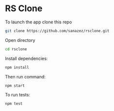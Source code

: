 # RS Clone

To launch the app clone this repo

```sh
git clone https://github.com/sanazez/rsclone.git
```

Open directory
```sh
cd rsclone
```

Install dependencies:
```sh
npm install
```

Then run command:
```sh
npm start
```

To run tests:
```sh
npm test
```
